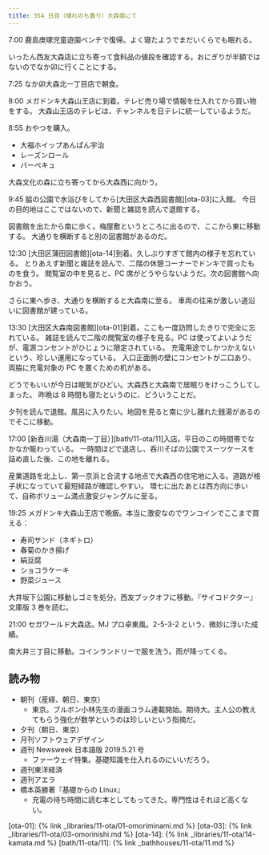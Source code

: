 ```yaml
---
title: 354 日目（晴れのち曇り）大森南にて
---
```


7:00 鹿島庚塚児童遊園ベンチで復帰。よく寝たようでまだいくらでも眠れる。

いったん西友大森店に立ち寄って食料品の値段を確認する。おにぎりが半額ではないのでなか卯に行くことにする。

7:25 なか卯大森北一丁目店で朝食。

8:00 メガドンキ大森山王店に到着。テレビ売り場で情報を仕入れてから買い物をする。
大森山王店のテレビは、チャンネルを日テレに統一しているようだ。

8:55 おやつを購入。

* 大福ホイップあんぱん宇治
* レーズンロール
* バーベキュ

大森文化の森に立ち寄ってから大森西に向かう。

9:45 脇の公園で水浴びをしてから[大田区大森西図書館][ota-03]に入館。
今日の目的地はここではないので、新聞と雑誌を読んで退館する。

図書館を出たから南に歩く。梅屋敷というところに出るので、ここから東に移動する。
大通りを横断すると別の図書館があるのだ。

12:30 [大田区蒲田図書館][ota-14]到着。久しぶりすぎて館内の様子を忘れている。
とりあえず新聞と雑誌を読んで、二階の休憩コーナーでドンキで買ったものを食う。
閲覧室の中を見ると、PC 席がどうやらないようだ。次の図書館へ向かおう。

さらに東へ歩き、大通りを横断すると大森南に至る。
車両の往来が激しい道沿いに図書館が建っている。

13:30 [大田区大森南図書館][ota-01]到着。ここも一度訪問したきりで完全に忘れている。
雑誌を読んで二階の閲覧室の様子を見る。PC は使ってよいようだが、電源コンセントがひじょうに限定されている。
充電用途でしかつかえないという、珍しい運用になっている。
入口正面側の壁にコンセントが二口あり、両脇に充電対象の PC を置くための机がある。

どうでもいいが今日は眠気がひどい。大森西と大森南で居眠りをけっこうしてしまった。
昨晩は 8 時間も寝たというのに、どういうことだ。

夕刊を読んで退館。風呂に入りたい。地図を見ると南に少し離れた銭湯があるのでそこに移動。

17:00 [新呑川湯（大森南一丁目）][bath/11-ota/11]入店。平日のこの時間帯でなかなか賑わっている。
一時間ほどで退店し、呑川そばの公園でスーツケースを詰め直した後、この地を離れる。

産業道路を北上し、第一京浜と合流する地点で大森西の住宅地に入る。道路が格子状になっていて最短経路が確認しやすい。
環七に出たあとは西方向に歩いて、自称ボリューム満点激安ジャングルに至る。

19:25 メガドンキ大森山王店で晩飯。本当に激安なのでワンコインでここまで買える：

* 寿司サンド（ネギトロ）
* 春菊のかき揚げ
* 絹豆腐
* ショコラケーキ
* 野菜ジュース

大井坂下公園に移動しゴミを処分。西友ブックオフに移動。『サイコドクター』文庫版 3 巻を読む。

21:00 セガワールド大森店。MJ プロ卓東風。2-5-3-2 という、微妙に浮いた成績。

南大井三丁目に移動。コインランドリーで服を洗う。雨が降ってくる。

## 読み物

* 朝刊（産経、朝日、東京）
  * 東京。ブルボン小林先生の漫画コラム連載開始。期待大。主人公の教えてもらう強化が数学というのは珍しいという指摘だ。
* 夕刊（朝日、東京）
* 月刊ソフトウェアデザイン
* 週刊 Newsweek 日本語版 2019.5.21 号
  * ファーウェイ特集。基礎知識を仕入れるのにいいだろう。
* 週刊東洋経済
* 週刊アエラ
* 橋本英勝著『基礎からの Linux』
  * 充電の待ち時間に読む本としてもってきた。専門性はそれほど高くない。

[ota-01]: {% link _libraries/11-ota/01-omoriminami.md %}
[ota-03]: {% link _libraries/11-ota/03-omorinishi.md %}
[ota-14]: {% link _libraries/11-ota/14-kamata.md %}
[bath/11-ota/11]: {% link _bathhouses/11-ota/11.md %}

